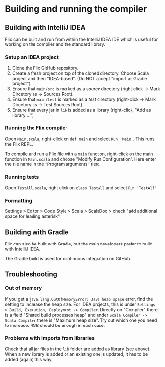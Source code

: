 # Building and running the compiler

## Building with IntelliJ IDEA

Flix can be built and run from within the IntelliJ IDEA IDE which is useful for working on the compiler and the standard library.

### Setup an IDEA project

1. Clone the Flix GitHub repository.
2. Create a fresh project on top of the cloned directory. Choose Scala project and then "IDEA-based".
   (Do NOT accept "import as Gradle project")
3. Ensure that `main/src` is marked as a *source* directory (right-click -> Mark Dircetory as -> Sources Root).
4. Ensure that `main/test` is marked as a *test* directory (right-click -> Mark Dircetory as -> Test Sources Root).
5. Ensure that every jar in `lib` is added as a library (right-click, "Add as library ...")

### Running the Flix compiler
Open `Main.scala`, right-click on `def main` and select `Run 'Main'`. This runs the Flix REPL.

To compile and run a Flix file with a `main` function, right-click on the main function in `Main.scala` and choose "Modify Run Configuration".
Here enter the file name in the "Program arguments" field.

### Running tests

Open `TestAll.scala`, right click on `class TestAll` and select `Run 'TestAll'`

### Formatting

Settings > Editor > Code Style > Scala > ScalaDoc > check "add additional space for leading asterisk"

## Building with Gradle

Flix can also be built with Gradle, but the main developers prefer to build with IntelliJ IDEA.

The Gradle build is used for continuous integration on GitHub.

## Troubleshooting

### Out of memory

If you get a `java.lang.OutOfMemoryError: Java heap space` error, find the setting to increase the heap size. For IDEA projects, this is under `Settings -> Build, Execution, Deployment -> Compiler`. Directly on "Compiler" there is a field "Shared build processes heap" and under `Scala Compiler -> Scala Compiler` there is "Maximum heap size". Try out which one you need to increase. 4GB should be enough in each case.

### Problems with imports from libraries

Check that all jar files in the `lib` folder are added as library (see above).
When a new library is added or an existing one is updated, it has to be added (again) this way.
